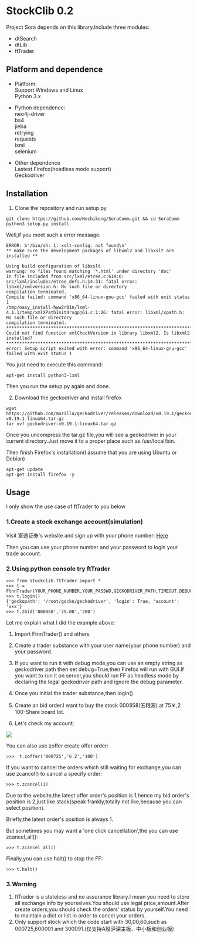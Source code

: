 StockClib 0.2
=========
Project Sora depends on this library.Include three modules:  
- dtSearch
- dtLib
- ftTrader

## Platform and dependence
- Platform:  
Support Windows and Linux  
Python 3.x

- Python dependence:  
neo4j-driver  
bs4  
jieba  
retrying  
requests  
lxml  
selenium  

- Other dependence  
Lastest Firefox(headless mode support)  
Geckodriver 

## Installation
1. Clone the repository and run setup.py

```
git clone https://github.com/Hochikong/SoraComm.git && cd SoraComm
python3 setup.py install
```
Well,if you meet such a error message:  
```
ERROR: b'/bin/sh: 1: xslt-config: not found\n'
** make sure the development packages of libxml2 and libxslt are installed **

Using build configuration of libxslt 
warning: no files found matching '*.html' under directory 'doc'
In file included from src/lxml/etree.c:619:0:
src/lxml/includes/etree_defs.h:14:31: fatal error: libxml/xmlversion.h: No such file or directory
compilation terminated.
Compile failed: command 'x86_64-linux-gnu-gcc' failed with exit status 1
/tmp/easy_install-hww2r01n/lxml-4.1.1/temp/xmlXPathInit4rsgpj61.c:1:26: fatal error: libxml/xpath.h: No such file or directory
compilation terminated.
*********************************************************************************
Could not find function xmlCheckVersion in library libxml2. Is libxml2 installed?
*********************************************************************************
error: Setup script exited with error: command 'x86_64-linux-gnu-gcc' failed with exit status 1
```
You just need to execute this command:

```
apt-get install python3-lxml
```
Then you run the setup.py again and done.

2. Download the geckodriver and install firefox

```
wget https://github.com/mozilla/geckodriver/releases/download/v0.19.1/geckodriver-v0.19.1-linux64.tar.gz
tar xvf geckodriver-v0.19.1-linux64.tar.gz
```
Once you uncompress the tar.gz file,you will see a geckodriver in your current directory.Just move it to a proper place such as /usr/local/bin. 

Then finish Firefox's installation(I assume that you are using Ubuntu or Debian) 
```
apt-get update
apt-get install firefox -y
```

## Usage
I only show the use case of ftTrader to you below

### 1.Create a stock exchange account(simulation)
Visit 富途证券's website and sign up with your phone number: 
[Here](https://passport.futu5.com/?target=https%3A%2F%2Fwww.futunn.com%2F#reg)

Then you can use your phone number and your password to login your trade account.  

### 2.Using python console try ftTrader
```
>>> from stockclib.ftTrader import *
>>> t = FtnnTrader(YOUR_PHONE_NUMBER,YOUR_PASSWD,GECKODRIVER_PATH,TIMEOUT,DEBUG)
>>> t.login()
{'geckopath': '/root/gecko/geckodriver', 'login': True, 'account': 'xxx'}
>>> t.zbid('000858','75.00','200')
```

Let me explain what I did the example above:

1. Import FtnnTrader() and others  

2. Create a trader substance with your user name(your phone number) and your password.  

3. If you want to run it with debug mode,you can use an empty string as geckodriver path then set debug=True,then Firefox will run with GUI.If you want to run it on server,you should run FF as headless mode by declaring the legal geckodriver path and ignore the debug parameter.

4. Once you initial the trader substance,then login()

5. Create an bid order.I want to buy the stock 000858(五粮液) at 75￥,2 100-Share board lot.

6. Let's check my account:

![](http://oy30yrqej.bkt.clouddn.com/ftnn)

You can also use zoffer create offer order:
```
>>>  t.zoffer('000725','6.2','100')
```

If you want to cancel the orders which still waiting for exchange,you can use zcancel() to cancel a specify order:
```
>>> t.zcancel(1)
```
Due to the website,the latest offer order's position is 1,hence my bid order's position is 2,just like stack(speak frankly,totally not like,because you can select position).  

Briefly,the latest order's position is always 1.

But sometimes you may want a 'one click cancellation',the you can use zcancel_all(): 

```
>>> t.zcancel_all()
```

Finally,you can use halt() to stop the FF:
```
>>> t.halt()
```

### 3.Warning
1. ftTrader is a stateless and no assurance library.I mean you need to store all exchange info by yourselves.You should use legal price,amount.After create orders,you should check the orders' status by yourself.You need to maintain a dict or list in order to cancel your orders.
2. Only support stock which the code start with 30,00,60,such as 000725,600001 and 300091.(仅支持A股沪深主板、中小板和创业板)